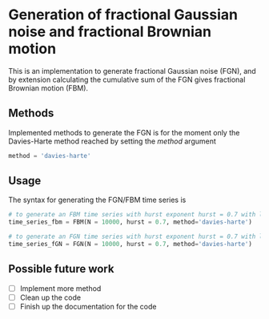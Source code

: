 # Generation of fractional Gaussian noise and fractional Brownian motion
This is an implementation to generate fractional Gaussian noise (FGN), and by extension calculating the cumulative sum of the FGN gives fractional Brownian motion (FBM).

## Methods
Implemented methods to generate the FGN is for the moment only the Davies-Harte method reached by setting the *method* argument
```python
method = 'davies-harte'
```

## Usage
The syntax for generating the FGN/FBM time series is

``` python
# to generate an FBM time series with hurst exponent hurst = 0.7 with length 10 000 datapoints
time_series_fbm = FBM(N = 10000, hurst = 0.7, method='davies-harte')

# to generate an FGN time series with hurst exponent hurst = 0.7 with length 10 000 datapoints
time_series_fGN = FGN(N = 10000, hurst = 0.7, method='davies-harte')
```

## Possible future work
 - [ ] Implement more method
 - [ ] Clean up the code
 - [ ] Finish up the documentation for the code
